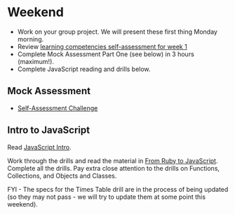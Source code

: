 # Weekend

- Work on your group project. We will present these first thing Monday morning.
- Review [learning competencies self-assessment for week
1](../self-assessments#week-1)
- Complete Mock Assessment Part One (see below) in 3 hours (maximum!).
- Complete JavaScript reading and drills below.

## Mock Assessment
- [Self-Assessment Challenge](../../../../phase-2-self-assessment-challenge)

## Intro to JavaScript

Read [JavaScript Intro](../readings/javascript-intro.md).

Work through the drills and read the material in [From Ruby to JavaScript](../../../../javascript-from-ruby-challenge). Complete all the drills. Pay extra close attention to the drills on Functions, Collections, and Objects and Classes.

FYI - The specs for the Times Table drill are in the process of being updated (so they may not pass - we will try to update them at some point this weekend).
